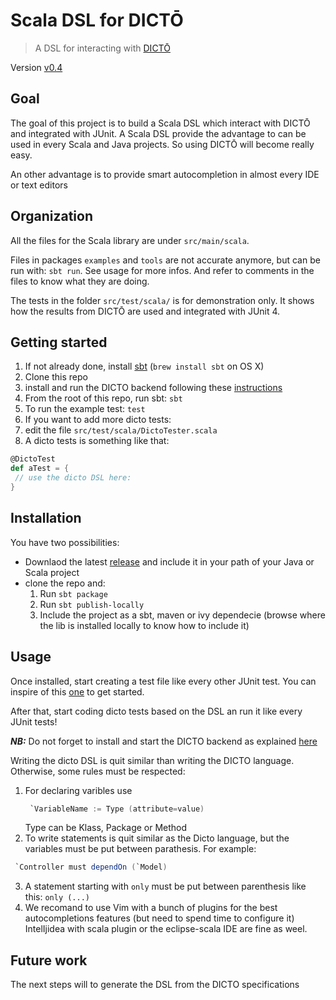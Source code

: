 # Scala DSL for DICTŌ
> A DSL for interacting with [DICTŌ](http://scg.unibe.ch/dicto/index.php)

Version [v0.4](https://github.com/facenord-sud/software-composition/releases/tag/v0.4)

## Goal
The goal of this project is to build a Scala DSL which interact with DICTŌ and integrated with JUnit. A Scala DSL provide the advantage to can be used in every Scala and Java projects. So using DICTŌ will become really easy.

An other advantage is to provide smart autocompletion in almost every IDE or text editors

## Organization
All the files for the Scala library are under `src/main/scala`.

Files in packages `examples` and `tools` are not accurate anymore, but
can be run with: `sbt run`. See usage for more infos. And refer to
comments in the files to know what they are doing.

The tests in the folder `src/test/scala/` is for
demonstration only. It shows how the results from DICTŌ are used and
integrated with JUnit 4.

## Getting started

1. If not already done, install [sbt](http://www.scala-sbt.org) (`brew install sbt` on OS X)
2. Clone this repo
3. install and run the DICTO backend following these [instructions](http://scg.unibe.ch/dicto/download.php)
3. From the root of this repo, run sbt: `sbt`
4. To run the example test: `test`
5. If you want to add more dicto tests:
6. edit the file `src/test/scala/DictoTester.scala`
7. A dicto tests is something like that:
```scala
@DictoTest
def aTest = {
 // use the dicto DSL here:
}
```

## Installation

You have two possibilities:
- Downlaod the latest [release](https://github.com/facenord-sud/software-composition/releases) and include it in your path of your Java or Scala project
- clone the repo and:
  1. Run `sbt package`
  2. Run `sbt publish-locally`
  3. Include the project as a sbt, maven or ivy dependecie (browse where the lib is installed locally to know how to include it)
  
 ## Usage

Once installed, start creating a test file like every other JUnit test. You can inspire of this [one](https://github.com/facenord-sud/software-composition/blob/master/src/test/scala/DictoTester.scala) to get started.

After that, start coding dicto tests based on the DSL an run it like every JUnit tests! 

***NB:*** Do not forget to install and start the DICTO backend as explained [here](http://scg.unibe.ch/dicto/download.php)

Writing the dicto DSL is quit similar than writing the DICTO language. Otherwise, some rules must be respected:

1. For declaring varibles use 
   ```scala
    `VariableName := Type (attribute=value)
   ```
   Type can be Klass, Package or Method
 2. To write statements is quit similar as the Dicto language, but the variables must be put between parathesis. For example:
   ```scala
    `Controller must dependOn (`Model)
   ```   
 3. A statement starting with `only` must be put between parenthesis like this: `only (...)`
 4. We recomand to use Vim with a bunch of plugins for the best autocompletions features (but need to spend time to configure it) IntelIjidea with scala plugin or the eclipse-scala IDE are fine as weel.
 
 
## Future work
The next steps will to generate the DSL from the DICTO specifications
